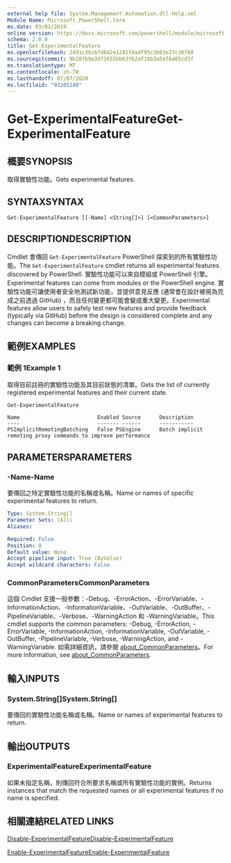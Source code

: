 ```yaml
---
external help file: System.Management.Automation.dll-Help.xml
Module Name: Microsoft.PowerShell.Core
ms.date: 03/01/2019
online version: https://docs.microsoft.com/powershell/module/microsoft.powershell.core/get-experimentalfeature?view=powershell-7.1&WT.mc_id=ps-gethelp
schema: 2.0.0
title: Get-ExperimentalFeature
ms.openlocfilehash: 2d91c36c6fd6d2e1281fdadf95c3b83e27c36f60
ms.sourcegitcommit: 9b28fb9a3d72655bb63f62af18b3a5af6a05cd3f
ms.translationtype: MT
ms.contentlocale: zh-TW
ms.lasthandoff: 07/07/2020
ms.locfileid: "93205148"
---
```

# <span data-ttu-id="b9b94-102">Get-ExperimentalFeature</span><span class="sxs-lookup"><span data-stu-id="b9b94-102">Get-ExperimentalFeature</span></span>

## <span data-ttu-id="b9b94-103">概要</span><span class="sxs-lookup"><span data-stu-id="b9b94-103">SYNOPSIS</span></span>
<span data-ttu-id="b9b94-104">取得實驗性功能。</span><span class="sxs-lookup"><span data-stu-id="b9b94-104">Gets experimental features.</span></span>

## <span data-ttu-id="b9b94-105">SYNTAX</span><span class="sxs-lookup"><span data-stu-id="b9b94-105">SYNTAX</span></span>

```
Get-ExperimentalFeature [[-Name] <String[]>] [<CommonParameters>]
```

## <span data-ttu-id="b9b94-106">DESCRIPTION</span><span class="sxs-lookup"><span data-stu-id="b9b94-106">DESCRIPTION</span></span>

<span data-ttu-id="b9b94-107">Cmdlet 會傳回 `Get-ExperimentalFeature` PowerShell 探索到的所有實驗性功能。</span><span class="sxs-lookup"><span data-stu-id="b9b94-107">The `Get-ExperimentalFeature` cmdlet returns all experimental features discovered by PowerShell.</span></span>
<span data-ttu-id="b9b94-108">實驗性功能可以來自模組或 PowerShell 引擎。</span><span class="sxs-lookup"><span data-stu-id="b9b94-108">Experimental features can come from modules or the PowerShell engine.</span></span> <span data-ttu-id="b9b94-109">實驗性功能可讓使用者安全地測試新功能，並提供意見反應 (通常會在設計被視為完成之前透過 GitHub) ，而且任何變更都可能會變成重大變更。</span><span class="sxs-lookup"><span data-stu-id="b9b94-109">Experimental features allow users to safely test new features and provide feedback (typically via GitHub) before the design is considered complete and any changes can become a breaking change.</span></span>

## <span data-ttu-id="b9b94-110">範例</span><span class="sxs-lookup"><span data-stu-id="b9b94-110">EXAMPLES</span></span>

### <span data-ttu-id="b9b94-111">範例 1</span><span class="sxs-lookup"><span data-stu-id="b9b94-111">Example 1</span></span>

<span data-ttu-id="b9b94-112">取得目前註冊的實驗性功能及其目前狀態的清單。</span><span class="sxs-lookup"><span data-stu-id="b9b94-112">Gets the list of currently registered experimental features and their current state.</span></span>

```powershell
Get-ExperimentalFeature
```

```Output
Name                         Enabled Source      Description
----                         ------- ------      -----------
PSImplicitRemotingBatching   False PSEngine      Batch implicit remoting proxy commands to improve performance
```

## <span data-ttu-id="b9b94-113">PARAMETERS</span><span class="sxs-lookup"><span data-stu-id="b9b94-113">PARAMETERS</span></span>

### <span data-ttu-id="b9b94-114">-Name</span><span class="sxs-lookup"><span data-stu-id="b9b94-114">-Name</span></span>

<span data-ttu-id="b9b94-115">要傳回之特定實驗性功能的名稱或名稱。</span><span class="sxs-lookup"><span data-stu-id="b9b94-115">Name or names of specific experimental features to return.</span></span>

```yaml
Type: System.String[]
Parameter Sets: (All)
Aliases:

Required: False
Position: 0
Default value: None
Accept pipeline input: True (ByValue)
Accept wildcard characters: False
```

### <span data-ttu-id="b9b94-116">CommonParameters</span><span class="sxs-lookup"><span data-stu-id="b9b94-116">CommonParameters</span></span>

<span data-ttu-id="b9b94-117">這個 Cmdlet 支援一般參數：-Debug、-ErrorAction、-ErrorVariable、-InformationAction、-InformationVariable、-OutVariable、-OutBuffer、-PipelineVariable、-Verbose、-WarningAction 和 -WarningVariable。</span><span class="sxs-lookup"><span data-stu-id="b9b94-117">This cmdlet supports the common parameters: -Debug, -ErrorAction, -ErrorVariable, -InformationAction, -InformationVariable, -OutVariable, -OutBuffer, -PipelineVariable, -Verbose, -WarningAction, and -WarningVariable.</span></span> <span data-ttu-id="b9b94-118">如需詳細資訊，請參閱 [about_CommonParameters](https://go.microsoft.com/fwlink/?LinkID=113216)。</span><span class="sxs-lookup"><span data-stu-id="b9b94-118">For more information, see [about_CommonParameters](https://go.microsoft.com/fwlink/?LinkID=113216).</span></span>

## <span data-ttu-id="b9b94-119">輸入</span><span class="sxs-lookup"><span data-stu-id="b9b94-119">INPUTS</span></span>

### <span data-ttu-id="b9b94-120">System.String[]</span><span class="sxs-lookup"><span data-stu-id="b9b94-120">System.String[]</span></span>

<span data-ttu-id="b9b94-121">要傳回的實驗性功能名稱或名稱。</span><span class="sxs-lookup"><span data-stu-id="b9b94-121">Name or names of experimental features to return.</span></span>

## <span data-ttu-id="b9b94-122">輸出</span><span class="sxs-lookup"><span data-stu-id="b9b94-122">OUTPUTS</span></span>

### <span data-ttu-id="b9b94-123">ExperimentalFeature</span><span class="sxs-lookup"><span data-stu-id="b9b94-123">ExperimentalFeature</span></span>

<span data-ttu-id="b9b94-124">如果未指定名稱，則傳回符合所要求名稱或所有實驗性功能的實例。</span><span class="sxs-lookup"><span data-stu-id="b9b94-124">Returns instances that match the requested names or all experimental features if no name is specified.</span></span>

## <span data-ttu-id="b9b94-125">相關連結</span><span class="sxs-lookup"><span data-stu-id="b9b94-125">RELATED LINKS</span></span>

[<span data-ttu-id="b9b94-126">Disable-ExperimentalFeature</span><span class="sxs-lookup"><span data-stu-id="b9b94-126">Disable-ExperimentalFeature</span></span>](Disable-ExperimentalFeature.md)

[<span data-ttu-id="b9b94-127">Enable-ExperimentalFeature</span><span class="sxs-lookup"><span data-stu-id="b9b94-127">Enable-ExperimentalFeature</span></span>](Enable-ExperimentalFeature.md)


